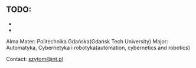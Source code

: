 TODO:
-
-
-
Alma Mater: Politechnika Gdańska(Gdańsk Tech University)
Major: Automatyka, Cybernetyka i robotyka(automation, cybernetics and robotics)


Contact: szytom@int.pl
